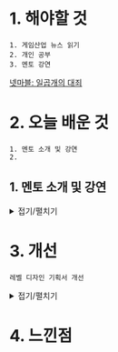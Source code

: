 # 1. 해야할 것
```
1. 게임산업 뉴스 읽기
2. 개인 공부
3. 멘토 강연
```
[넷마블: 일곱개의 대죄](https://www.gamemeca.com/view.php?gid=1743254)




# 2. 오늘 배운 것
```
1. 멘토 소개 및 강연
2. 
```

## 1. 멘토 소개 및 강연
<details>
<summary>접기/펼치기</summary>

****
### 1. 기획서 작성법

0. 개요
```
기획 - 컨셉 - 규칙 - UI - 테이블
```
1. 기획
```
- 컨텐츠가 유저에게 '어떤 경험'을 주고자 한다는 내용
  ex 영웅 등장 이벤트를 통해 유저들이 게임에 안착할 수 있는 포인트 제공
```
2. 컨셉
```
- 컨텐츠의 대략적인 내용
  ex 별도 버튼이 생성되어 활성화할 수 있음
```
3. 규칙
```
- 세부적인 내용
  ex 버튼을 누르면 어떤 결과가 나온다
```
4. UI구성
```
- 컨셉에 따른 버튼 위치와 결과값 도출 방식
  ex 메인화면 어디에 활성화 되는지 표시
```
5. 전체 테이블 구조 정리
```
- 개별 컨텐츠 연결 설정
  ex 컨텐츠 테이블로 정리
    구분/아이콘/UI/ID/설명
```
6. 추가 첨언
```
기획서에는 의도가 보여야한다.
레벨에 의도를 넣은 것을 보여라
```
7. 실습
```
퀘스트 역기획
```
![image](https://github.com/JM94Ent/TIL-WIL/assets/143363550/9fb61a8f-ac33-4533-bc0c-daa5010c87d3)

8. 레벨디자인 조언
```
피폐해진 정신세계인데 너무 밝은 이미지만 사용함
해당 관련 설명같은걸 추가해야함
연출의도 같은것도 같이 설명할 것
```
![image](https://github.com/JM94Ent/TIL-WIL/assets/143363550/2a06349a-00bf-4aaf-b698-59d6efad4c71)

****
### 2. 게임 그래픽
```
게임 기획은 플레이하면서 느끼는 부분이지만 게임 그래픽은 유저들을 모은다
```
1. 컨셉
```
1. GTA같은 현실감 체험 게임
  > 카툰? 실사? 반실사?
2. 레퍼런스를 최대한 많이 모은다.
3. 폴더별로 정리한다.
4. 캐릭터 컨셉 스케치를 하며 정리된 자료 붙인다.
5. 캐릭터의 디자인을 보고 러프한 성격을 설정한다.
6. 모든 부분에 연출의도가 있어야 극적인 효과를 부를 수 있다.
```

2. UI/UX 설정
```
유저에게 불쾌한 경험을 하지 않게 하라
UI/UX는 호불호가 없다. 호나 불호만 있을 뿐

좋은 예
- 버튼 크기, 위치 접근성

안 좋은 예
- 닫기 버튼이 일관적으로 오른쪽 상단에 있지 않고 여기저기에 있음

다양한 게임을 하면서 UI/UX를 보고 느껴라
```
![image](https://github.com/JM94Ent/TIL-WIL/assets/143363550/1f0c0ef0-f0e9-4143-a604-92c806872b8f)

3. 스케치 팁
```
1. 최대한 많이 모작하고 결과물을 만들어라.
2. 연출에 대한 고민을 많이 해봐라
3. 
```
****
</details>



# 3. 개선
```
레벨 디자인 기획서 개선
```
<details>
<summary>접기/펼치기</summary>

![image](https://github.com/JM94Ent/TIL-WIL/assets/143363550/2a06349a-00bf-4aaf-b698-59d6efad4c71)

</details>



# 4. 느낀점
```

```



